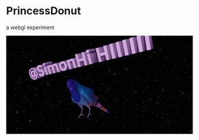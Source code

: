 # PrincessDonut
a webgl experiment

![Princess Simon loves attention! (•ө•)♡](/app/img/hiSimon.jpg?raw=true "Princess Simon")